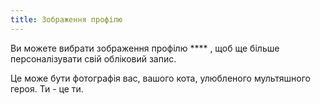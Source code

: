 ```yaml
---
title: Зображення профілю
---
```


Ви можете вибрати зображення профілю **** , щоб ще більше персоналізувати свій обліковий запис.

Це може бути фотографія вас, вашого кота, улюбленого мультяшного героя. Ти - це ти.
